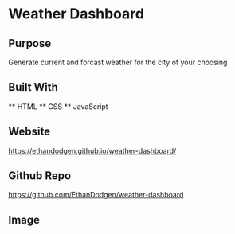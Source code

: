# Weather Dashboard

## Purpose
Generate current and forcast weather for the city of your choosing

## Built With
** HTML
** CSS
** JavaScript

## Website
https://ethandodgen.github.io/weather-dashboard/

## Github Repo
https://github.com/EthanDodgen/weather-dashboard

## Image


